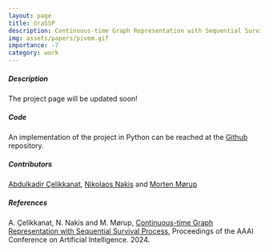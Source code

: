 ```yaml
---
layout: page
title: GraSSP
description: Continuous-time Graph Representation with Sequential Survival Process
img: assets/papers/pivem.gif
importance: -7
category: work
---
```


##### **Description**
The project page will be updated soon!

##### **Code**
An implementation of the project in Python can be reached at the [Github](https://github.com/abdcelikkanat/grassp) repository.

##### **Contributors**
[Abdulkadir Çelikkanat](http://abdcelikkanat.github.io/), [Nikolaos Nakis](https://github.com/Nicknakis) and [Morten Mørup](http://www.mortenmorup.dk/)

[//]: # (---)
##### **References**
A. Çelikkanat, N. Nakis and M. Mørup, [Continuous-time Graph Representation with Sequential Survival Process](.), Proceedings of the AAAI Conference on Artificial Intelligence. 2024.